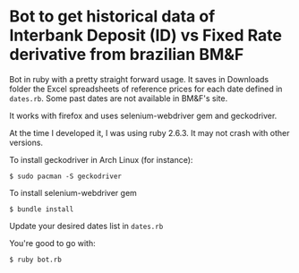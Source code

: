 # Bot to get historical data of Interbank Deposit (ID) vs Fixed Rate derivative from brazilian BM&F

Bot in ruby with a pretty straight forward usage. It saves in Downloads folder the Excel spreadsheets of reference prices for each date defined in ```dates.rb```. Some past dates are not available in BM&F's site.

It works with firefox and uses selenium-webdriver gem and geckodriver.

At the time I developed it, I was using ruby 2.6.3. It may not crash with other versions.

To install geckodriver in Arch Linux (for instance):

```
$ sudo pacman -S geckodriver
```

To install selenium-webdriver gem
```
$ bundle install
```

Update your desired dates list in ```dates.rb```

You're good to go with:
```
$ ruby bot.rb
```